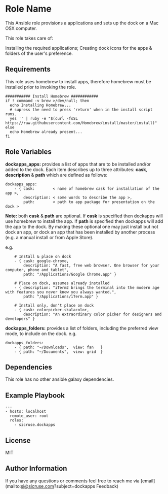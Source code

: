 Role Name
=========

This Ansible role provisions a applications and sets up the dock on a Mac OSX computer.

This role takes care of:

Installing the required applications;
Creating dock icons for the apps & folders of the user's preference.

Requirements
------------

This role uses homebrew to install apps, therefore homebrew must be installed prior to invoking the role. 

~~~~
########### Install Homebrew ############
if ! command -v brew >/dev/null; then
  echo Installing Homebrew...
  # supress the need to press 'return' when in the install script runs.
  yes '' | ruby -e "$(curl -fsSL https://raw.githubusercontent.com/Homebrew/install/master/install)"
else
  echo Homebrew already present...
fi
~~~~

Role Variables
--------------

**dockapps_apps:** provides a list of apps that are to be installed and/or added to the dock. Each item describes up to three attributes: **cask**, **description** & **path** which are defined as follows:

~~~~
dockapps_apps:
	- { cask:		 < name of homebrew cask for installation of the app >,
	    description: < some words to describe the app >,
	    path:		 < path to app package for presentation on the dock >
~~~~

 **Note:** both **cask** & **path** are optional. If **cask** is specified then dockapps will use homebrew to install the app. If **path** is specified then dockapps will add the app to the dock. By making these optional one may just install but not dock an app, or dock an app that has been installed by another process (e.g. a manual install or from Apple Store).

e.g.
~~~~
	# Install & place on dock
    - { cask: google-chrome,
        description: "A fast, free web browser. One browser for your computer, phone and tablet",
        path: "/Applications/Google Chrome.app" }

    # Place on dock, assumes already installed
    - { description: "iTerm2 brings the terminal into the modern age with features you never knew you always wanted.",
        path: "/Applications/iTerm.app" }

    # Install only, don't place on dock
    - { cask: colorpicker-skalacolor,
        description: "An extraordinary color picker for designers and developers" }

~~~~

**dockapps_folders:** provides a list of folders, including the preferred view mode, to include on the dock. e.g.

~~~~
dockapps_folders:
    - { path: "~/Downloads",  view: fan   }
    - { path: "~/Documents",  view: grid  }
~~~~

Dependencies
------------

This role has no other ansible galaxy dependencies.

Example Playbook
----------------

	---
	- hosts: localhost
	  remote_user: root
	  roles:
	    - sicruse.dockapps

License
-------

MIT

Author Information
------------------

If you have any questions or comments feel free to reach me via [email](mailto:si@sicruse.com?subject=dockapps Feedback)
